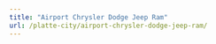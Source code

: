 ```yaml
---
title: "Airport Chrysler Dodge Jeep Ram"
url: /platte-city/airport-chrysler-dodge-jeep-ram/
---
```

